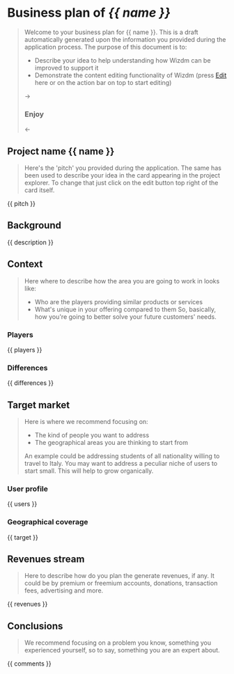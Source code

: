 
# **Business plan of _{{ name }}_**

> Welcome to your business plan for {{ name }}. This is a draft automatically generated upon the information you provided during the application process. 
> The purpose of this document is to: 
> 
> * Describe your idea to help understanding how Wizdm can be improved to support it
> * Demonstrate the content editing functionality of Wizdm (press [Edit](edit) here or on the action bar on top to start editing)
> 
> -> 
> ### **Enjoy** 
> <-
 
## **Project name {{ name }}**

> Here's the 'pitch' you provided during the application. The same has been used to describe your idea in the card appearing
> in the project explorer. To change that just click on the edit button top right of the card itself.
 
{{ pitch }} 

## **Background**

{{ description }} 
 
## **Context**

> Here where to describe how the area you are going to work in looks like: 
> 
> * Who are the players providing similar products or services
> * What's unique in your offering compared to them
> So, basically, how you're going to better solve your future customers' needs. 
 
### **Players**

{{ players }} 
 
### **Differences**

{{ differences }} 
 
## **Target market**

> Here is where we recommend focusing on:
> 
> * The kind of people you want to address
> * The geographical areas you are thinking to start from
> 
> An example could be addressing students of all nationality willing to travel to Italy. You may want to address a peculiar niche of users to start small. This will help to grow organically. 
 
### **User profile**

{{ users }} 
 
### **Geographical coverage**

{{ target }} 

## **Revenues stream**

> Here to describe how do you plan the generate revenues, if any. It could be by premium or freemium accounts, donations, transaction fees, advertising and more. 
 
{{ revenues }} 
 
## **Conclusions**

> We recommend focusing on a problem you know, something you experienced yourself, so to say, something you are an expert about. 
 
{{ comments }} 
 